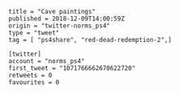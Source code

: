 ```
title = "Cave paintings"
published = 2018-12-09T14:00:59Z
origin = "twitter-norms_ps4"
type = "tweet"
tag = [ "ps4share", "red-dead-redemption-2",]

[twitter]
account = "norms_ps4"
first_tweet = "1071766662670622720"
retweets = 0
favourites = 0
```

<p class='image'><img src='https://mnf.m17s.net/2018/12/09/Dt-uGS6W4AA3JqO.jpg' alt=''></p>

